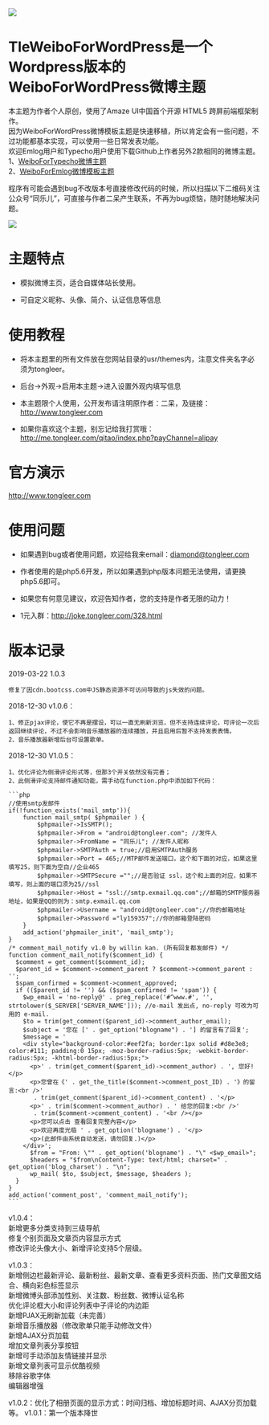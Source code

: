 <img src="https://ws3.sinaimg.cn/large/ecabade5ly1ftt995wyw3j211i0hkh5v.jpg">

# TleWeiboForWordPress是一个Wordpress版本的WeiboForWordPress微博主题

本主题为作者个人原创，使用了Amaze UI中国首个开源 HTML5 跨屏前端框架制作。<br />
因为WeiboForWordPress微博模板主题是快速移植，所以肯定会有一些问题，不过功能都基本实现，可以使用一些日常发表功能。<br />
欢迎Emlog用户和Typecho用户使用下载Github上作者另外2款相同的微博主题。<br />
1、<a href="https://github.com/muzishanshi/tongleer">WeiboForTypecho微博主题</a><br />
2、<a href="https://github.com/muzishanshi/tongleer_for_emlog">WeiboForEmlog微博模板主题</a><br />

程序有可能会遇到bug不改版本号直接修改代码的时候，所以扫描以下二维码关注公众号“同乐儿”，可直接与作者二呆产生联系，不再为bug烦恼，随时随地解决问题。

<img src="http://me.tongleer.com/content/uploadfile/201706/008b1497454448.png">

# 主题特点
 - 模拟微博主页，适合自媒体站长使用。

 - 可自定义昵称、头像、简介、认证信息等信息

# 使用教程
 - 将本主题里的所有文件放在您网站目录的usr/themes内，注意文件夹名字必须为tongleer。

 - 后台->外观->启用本主题->进入设置外观内填写信息

 - 本主题限个人使用，公开发布请注明原作者：二呆，及链接：http://www.tongleer.com

 - 如果你喜欢这个主题，别忘记给我打赏哦：http://me.tongleer.com/qitao/index.php?payChannel=alipay

# 官方演示
http://www.tongleer.com

# 使用问题
 - 如果遇到bug或者使用问题，欢迎给我来email：diamond@tongleer.com
 
 - 作者使用的是php5.6开发，所以如果遇到php版本问题无法使用，请更换php5.6即可。
 
 - 如果您有何意见建议，欢迎告知作者，您的支持是作者无限的动力！

 - 1元入群：http://joke.tongleer.com/328.html

# 版本记录
2019-03-22 1.0.3

	修复了因cdn.bootcss.com中JS静态资源不可访问导致的js失效的问题。
	
2018-12-30 v1.0.6：

	1、修正pjax评论，使它不再是摆设，可以一直无刷新浏览，但不支持连续评论，可评论一次后返回继续评论，不过不会影响音乐播放器的连续播放，并且启用后暂不支持发表表情。
	2、音乐播放器新增后台可设置歌单。
	
2018-12-30 V1.0.5：

	1、优化评论为侧滑评论形式等，但那3个开关依然没有完善；
	2、此侧滑评论支持邮件通知功能，需手动在function.php中添加如下代码：
	
	```php
	//使用smtp发邮件
	if(!function_exists('mail_smtp')){
		function mail_smtp( $phpmailer ) {
			$phpmailer->IsSMTP();
			$phpmailer->From = "android@tongleer.com"; //发件人
			$phpmailer->FromName = "同乐儿"; //发件人昵称
			$phpmailer->SMTPAuth = true;//启用SMTPAuth服务
			$phpmailer->Port = 465;//MTP邮件发送端口，这个和下面的对应，如果这里填写25，则下面为空白//企业465
			$phpmailer->SMTPSecure ="";//是否验证 ssl，这个和上面的对应，如果不填写，则上面的端口须为25//ssl
			$phpmailer->Host = "ssl://smtp.exmail.qq.com";//邮箱的SMTP服务器地址，如果是QQ的则为：smtp.exmail.qq.com
			$phpmailer->Username = "android@tongleer.com";//你的邮箱地址
			$phpmailer->Password ="ly159357";//你的邮箱登陆密码
		}
		add_action('phpmailer_init', 'mail_smtp');
	}
	/* comment_mail_notify v1.0 by willin kan. (所有回复都发邮件) */
	function comment_mail_notify($comment_id) {
	  $comment = get_comment($comment_id);
	  $parent_id = $comment->comment_parent ? $comment->comment_parent : '';
	  $spam_confirmed = $comment->comment_approved;
	  if (($parent_id != '') && ($spam_confirmed != 'spam')) {
		$wp_email = 'no-reply@' . preg_replace('#^www.#', '', strtolower($_SERVER['SERVER_NAME'])); //e-mail 发出点, no-reply 可改为可用的 e-mail.
		$to = trim(get_comment($parent_id)->comment_author_email);
		$subject = '您在 [' . get_option("blogname") . '] 的留言有了回复';
		$message = '
		<div style="background-color:#eef2fa; border:1px solid #d8e3e8; color:#111; padding:0 15px; -moz-border-radius:5px; -webkit-border-radius:5px; -khtml-border-radius:5px;">
		  <p>' . trim(get_comment($parent_id)->comment_author) . ', 您好!</p>
		  <p>您曾在《' . get_the_title($comment->comment_post_ID) . '》的留言:<br />'
		   . trim(get_comment($parent_id)->comment_content) . '</p>
		  <p>' . trim($comment->comment_author) . ' 给您的回复:<br />'
		   . trim($comment->comment_content) . '<br /></p>
		  <p>您可以点击 查看回复完整內容</p>
		  <p>欢迎再度光临 ' . get_option('blogname') . '</p>
		  <p>(此邮件由系统自动发送，请勿回复.)</p>
		</div>';
		  $from = "From: \"" . get_option('blogname') . "\" <$wp_email>";
		  $headers = "$from\nContent-Type: text/html; charset=" . get_option('blog_charset') . "\n";
		  wp_mail( $to, $subject, $message, $headers );
	  }
	}
	add_action('comment_post', 'comment_mail_notify');
	```
	
v1.0.4：<br />
	新增更多分类支持到三级导航<br />
	修复个别页面及文章页内容显示方式<br />
	修改评论头像大小、新增评论支持5个层级。
	
v1.0.3：<br />
	新增侧边栏最新评论、最新粉丝、最新文章、查看更多资料页面、热门文章图文结合、横向彩色标签显示<br />
	新增微博头部添加性别、关注数、粉丝数、微博认证名称<br />
	优化评论框大小和评论列表中子评论的内边距<br />
	新增PJAX无刷新加载（未完善）<br />
	新增音乐播放器（修改歌单只能手动修改文件）<br />
	新增AJAX分页加载<br />
	增加文章列表分享按钮<br />
	新增可手动添加友情链接并显示<br />
	新增文章列表可显示优酷视频<br />
	移除谷歌字体<br />
	编辑器增强
	
v1.0.2：优化了相册页面的显示方式：时间归档、增加标题时间、AJAX分页加载等。
v1.0.1：第一个版本降世